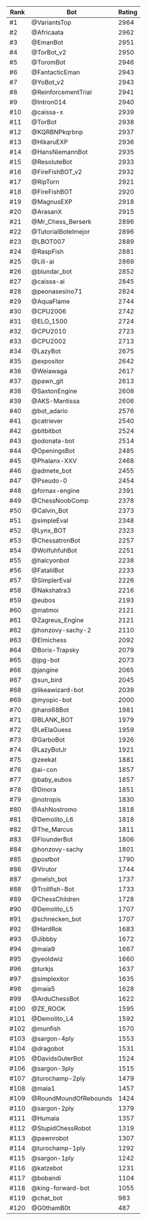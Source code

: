 Rank|Bot|Rating
---|---|---
#1|@VariantsTop|2964
#2|@Africaata|2962
#3|@EmanBot|2951
#4|@TorBot_v2|2950
#5|@ToromBot|2946
#6|@FantacticEman|2943
#7|@YoBot_v2|2943
#8|@ReinforcementTrial|2941
#9|@Intron014|2940
#10|@caissa-x|2939
#11|@TorBot|2938
#12|@KQRBNPkqrbnp|2937
#13|@HikaruEXP|2936
#14|@HansNiemannBot|2935
#15|@ResoluteBot|2933
#16|@FireFishBOT_v2|2932
#17|@RipTorn|2921
#18|@FireFishBOT|2920
#19|@MagnusEXP|2918
#20|@ArasanX|2915
#21|@Mr_Chess_Berserk|2896
#22|@TutorialBotelmejor|2896
#23|@LBOT007|2889
#24|@RaspFish|2881
#25|@Lili-ai|2869
#26|@blundar_bot|2852
#27|@caissa-ai|2845
#28|@peonasesino71|2824
#29|@AquaFlame|2744
#30|@CPU2006|2742
#31|@ELO_1500|2724
#32|@CPU2010|2723
#33|@CPU2002|2713
#34|@LazyBot|2675
#35|@expositor|2642
#36|@Weiawaga|2617
#37|@pawn_git|2613
#38|@SaxtonEngine|2608
#39|@AKS-Mantissa|2606
#40|@bot_adario|2576
#41|@catriever|2540
#42|@bitbitbot|2524
#43|@odonata-bot|2514
#44|@OpeningsBot|2485
#45|@Phalanx-XXV|2468
#46|@admete_bot|2455
#47|@Pseudo-0|2454
#48|@fornax-engine|2391
#49|@ChessNoobComp|2378
#50|@Calvin_Bot|2373
#51|@simpleEval|2348
#52|@Lynx_BOT|2323
#53|@ChessatronBot|2257
#54|@WolfuhfuhBot|2251
#55|@halcyonbot|2238
#56|@FataliiBot|2233
#57|@SimplerEval|2226
#58|@Nakshatra3|2216
#59|@eubos|2193
#60|@matmoi|2121
#61|@Zagreus_Engine|2121
#62|@honzovy-sachy-2|2110
#63|@Elmichess|2092
#64|@Boris-Trapsky|2079
#65|@jpg-bot|2073
#66|@jangine|2065
#67|@sun_bird|2045
#68|@likeawizard-bot|2039
#69|@myopic-bot|2000
#70|@hans68Bot|1981
#71|@BLANK_BOT|1979
#72|@LeElaGuess|1959
#73|@GarboBot|1926
#74|@LazyBotJr|1921
#75|@zeekat|1881
#76|@ai-con|1857
#77|@baby_eubos|1857
#78|@Dinora|1851
#79|@notropis|1830
#80|@AshNostromo|1818
#81|@Demolito_L6|1818
#82|@The_Marcus|1811
#83|@FlounderBot|1806
#84|@honzovy-sachy|1801
#85|@postbot|1790
#86|@Virutor|1744
#87|@melsh_bot|1737
#88|@Trollfish-Bot|1733
#89|@ChessChildren|1728
#90|@Demolito_L5|1707
#91|@schnecken_bot|1707
#92|@HardRok|1683
#93|@Jibbby|1672
#94|@maia9|1667
#95|@yeoldwiz|1660
#96|@turkjs|1637
#97|@simplexitor|1635
#98|@maia5|1628
#99|@ArduChessBot|1622
#100|@ZE_ROOK|1595
#101|@Demolito_L4|1592
#102|@munfish|1570
#103|@sargon-4ply|1553
#104|@dragobot|1531
#105|@DavidsGuterBot|1524
#106|@sargon-3ply|1515
#107|@turochamp-2ply|1479
#108|@maia1|1457
#109|@RoundMoundOfRebounds|1424
#110|@sargon-2ply|1379
#111|@Humaia|1357
#112|@StupidChessRobot|1319
#113|@pawnrobot|1307
#114|@turochamp-1ply|1292
#115|@sargon-1ply|1242
#116|@katzebot|1231
#117|@bobandi|1104
#118|@king-forward-bot|1055
#119|@chat_bot|983
#120|@G0thamB0t|487
